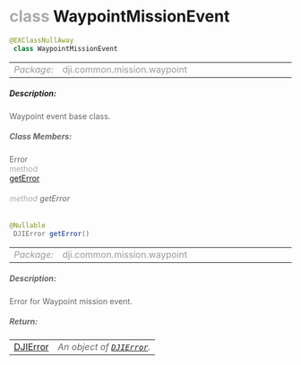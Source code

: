 <div class="article"><h1 ><font color="#AAA">class </font>WaypointMissionEvent</h1></div>

~~~java
@EXClassNullAway
 class WaypointMissionEvent 
~~~

<html><table class="table-supportedby"><tr valign="top"><td width=15%><font color="#999"><i>Package:</i></td><td width=85%><font color="#999">dji.common.mission.waypoint</td></tr></table></html>



##### Description:



<font color="#666">Waypoint event base class.



##### Class Members:

<div class="api-row" id="djiwaypointmissionevent_geterror"><div class="api-col left">Error</div><div class="api-col middle" style="color:#AAA">method</div><div class="api-col right"><a class="trigger" href="#djiwaypointmissionevent_geterror_inline">getError</a></div></div><div class="inline-doc" id="djiwaypointmissionevent_geterror_inline"

><div class="article"><h6 ><font color="#AAA">method </font>getError</h6></div>

~~~java
@Nullable
 DJIError getError() 
~~~

<html><table class="table-supportedby"><tr valign="top"><td width=15%><font color="#999"><i>Package:</i></td><td width=85%><font color="#999">dji.common.mission.waypoint</td></tr></table></html>



##### Description:



<font color="#666">Error for Waypoint mission event.



##### Return:

<html><table class="table-inline-parameters"><tr valign="top"><td><font color="#70BF41"><a href="/Components/SDKError/DJIError.html#djierror">DJIError</a></td><td><font color="#666"><i>An object of <code><a href="/Components/SDKError/DJIError.html#djierror">DJIError</a></code>.</i></td></tr></table></html></div>



